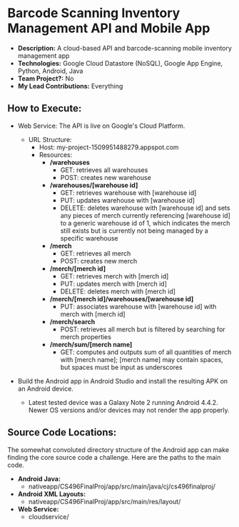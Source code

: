 # Barcode Scanning Inventory Management API and Mobile App

- **Description:** A cloud-based API and barcode-scanning mobile inventory management app
- **Technologies:** Google Cloud Datastore (NoSQL), Google App Engine, Python, Android, Java
- **Team Project?:** No
- **My Lead Contributions:** Everything

## How to Execute:
- Web Service: The API is live on Google's Cloud Platform.
    - URL Structure:
        - Host: my-project-1509951488279.appspot.com
        - Resources:
            - **/warehouses**
                - GET: retrieves all warehouses
                - POST: creates new warehouse
            - **/warehouses/[warehouse id]**
                - GET: retrieves warehouse with [warehouse id]
                - PUT: updates warehouse with [warehouse id]
                - DELETE: deletes warehouse with [warehouse id] and sets any pieces of merch currently referencing [warehouse id] to a generic warehouse id of 1, which indicates the merch still exists but is currently not being managed by a specific warehouse
            - **/merch**
                - GET: retrieves all merch
                - POST: creates new merch
            - **/merch/[merch id]**
                - GET: retrieves merch with [merch id]
                - PUT: updates merch with [merch id]
                - DELETE: deletes merch with [merch id]
            - **/merch/[merch id]/warehouses/[warehouse id]**
                - PUT: associates warehouse with [warehouse id] with merch with [merch id]
            - **/merch/search**
                - POST: retrieves all merch but is filtered by searching for merch properties
            - **/merch/sum/[merch name]**
                - GET: computes and outputs sum of all quantities of merch with [merch name]; [merch name] may contain spaces, but spaces must be input as underscores

- Build the Android app in Android Studio and install the resulting APK on an Android device.
    - Latest tested device was a Galaxy Note 2 running Android 4.4.2. Newer OS versions and/or devices may not render the app properly.

## Source Code Locations:
The somewhat convoluted directory structure of the Android app can make finding the core source code a challenge. Here are the paths to the main code.

- **Android Java:**
    - nativeapp/CS496FinalProj/app/src/main/java/cj/cs496finalproj/
- **Android XML Layouts:**
    - nativeapp/CS496FinalProj/app/src/main/res/layout/
- **Web Service:**
    - cloudservice/